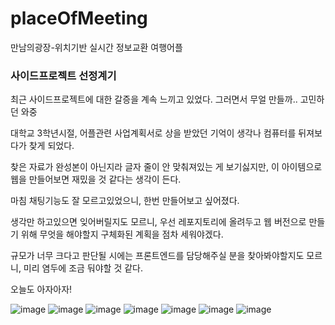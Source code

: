 # placeOfMeeting
만남의광장-위치기반 실시간 정보교환 여행어플

### 사이드프로젝트 선정계기
최근 사이드프로젝트에 대한 갈증을 계속 느끼고 있었다. 그러면서 무얼 만들까.. 고민하던 와중

대학교 3학년시절, 어플관련 사업계획서로 상을 받았던 기억이 생각나 컴퓨터를 뒤져보다가 찾게 되었다.

찾은 자료가 완성본이 아닌지라 글자 줄이 안 맞춰져있는 게 보기싫지만, 이 아이템으로 웹을 만들어보면 재밌을 것 같다는 생각이 든다.

마침 채팅기능도 잘 모르고있었으니, 한번 만들어보고 싶어졌다.

생각만 하고있으면 잊어버릴지도 모르니, 우선 레포지토리에 올려두고 웹 버전으로 만들기 위해 무엇을 해야할지 구체화된 계획을 점차 세워야겠다.

규모가 너무 크다고 판단될 시에는 프론트엔드를 담당해주실 분을 찾아봐야할지도 모르니, 미리 염두에 조금 둬야할 것 같다. 

오늘도 아자아자!


![image](https://user-images.githubusercontent.com/102216495/215028125-24bc30a4-4a44-47af-b356-8f62e87d448e.png)
![image](https://user-images.githubusercontent.com/102216495/215028167-1c282280-71b4-46e6-bfd2-6560f488cd18.png)
![image](https://user-images.githubusercontent.com/102216495/215028260-712c24e7-39eb-4748-a22d-f31f1f21cb75.png)
![image](https://user-images.githubusercontent.com/102216495/215028237-f13eaa56-6936-4511-bc12-b99f46415ab9.png)
![image](https://user-images.githubusercontent.com/102216495/215028362-3f4799fd-d1bc-435c-b2bc-852f92f289fa.png)
![image](https://user-images.githubusercontent.com/102216495/215028382-15cbd37d-c2ac-4022-983e-97590aa563e1.png)
![image](https://user-images.githubusercontent.com/102216495/215028410-830f9c97-ebb8-41f2-bd9e-86697d91c794.png)
